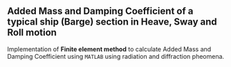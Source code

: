 ## Added Mass and Damping Coefficient of a typical ship (Barge) section in Heave, Sway and Roll motion
Implementation of **Finite element method** to calculate Added Mass and Damping Coefficient using `MATLAB` using radiation and diffraction pheomena.
